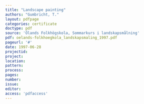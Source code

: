 ```yaml
---
title: "Landscape painting"
authors: "Gumbricht, T."
layout: pdfpage
categories: certificate
doctype: pdf
source: 'Ölands Folkhögskola, Sommarkurs i landskapsmålning'
pdf: oelands-folkhoegkola_landskapsmaling_1997.pdf
pageurl: '#'
date: 1997-06-28
projectid:
project:
location:
pattern:
process:
pages:
number:
issue:
editor:
access: 'pdfaccess'
---
```


